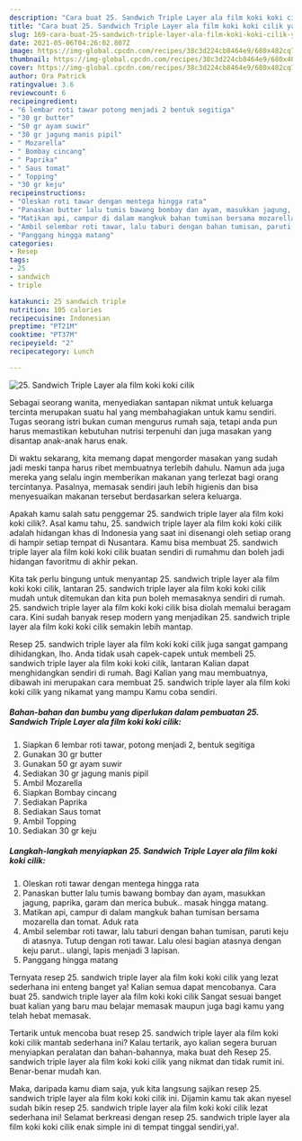 ```yaml
---
description: "Cara buat 25. Sandwich Triple Layer ala film koki koki cilik yang enak Untuk Jualan"
title: "Cara buat 25. Sandwich Triple Layer ala film koki koki cilik yang enak Untuk Jualan"
slug: 169-cara-buat-25-sandwich-triple-layer-ala-film-koki-koki-cilik-yang-enak-untuk-jualan
date: 2021-05-06T04:26:02.807Z
image: https://img-global.cpcdn.com/recipes/38c3d224cb8464e9/680x482cq70/25-sandwich-triple-layer-ala-film-koki-koki-cilik-foto-resep-utama.jpg
thumbnail: https://img-global.cpcdn.com/recipes/38c3d224cb8464e9/680x482cq70/25-sandwich-triple-layer-ala-film-koki-koki-cilik-foto-resep-utama.jpg
cover: https://img-global.cpcdn.com/recipes/38c3d224cb8464e9/680x482cq70/25-sandwich-triple-layer-ala-film-koki-koki-cilik-foto-resep-utama.jpg
author: Ora Patrick
ratingvalue: 3.6
reviewcount: 6
recipeingredient:
- "6 lembar roti tawar potong menjadi 2 bentuk segitiga"
- "30 gr butter"
- "50 gr ayam suwir"
- "30 gr jagung manis pipil"
- " Mozarella"
- " Bombay cincang"
- " Paprika"
- " Saus tomat"
- " Topping"
- "30 gr keju"
recipeinstructions:
- "Oleskan roti tawar dengan mentega hingga rata"
- "Panaskan butter lalu tumis bawang bombay dan ayam, masukkan jagung, paprika, garam dan merica bubuk.. masak hingga matang."
- "Matikan api, campur di dalam mangkuk bahan tumisan bersama mozarella dan tomat. Aduk rata"
- "Ambil selembar roti tawar, lalu taburi dengan bahan tumisan, paruti keju di atasnya. Tutup dengan roti tawar. Lalu olesi bagian atasnya dengan keju parut.. ulangi, lapis menjadi 3 lapisan."
- "Panggang hingga matang"
categories:
- Resep
tags:
- 25
- sandwich
- triple

katakunci: 25 sandwich triple 
nutrition: 105 calories
recipecuisine: Indonesian
preptime: "PT21M"
cooktime: "PT37M"
recipeyield: "2"
recipecategory: Lunch

---
```



![25. Sandwich Triple Layer ala film koki koki cilik](https://img-global.cpcdn.com/recipes/38c3d224cb8464e9/680x482cq70/25-sandwich-triple-layer-ala-film-koki-koki-cilik-foto-resep-utama.jpg)

Sebagai seorang wanita, menyediakan santapan nikmat untuk keluarga tercinta merupakan suatu hal yang membahagiakan untuk kamu sendiri. Tugas seorang istri bukan cuman mengurus rumah saja, tetapi anda pun harus memastikan kebutuhan nutrisi terpenuhi dan juga masakan yang disantap anak-anak harus enak.

Di waktu  sekarang, kita memang dapat mengorder masakan yang sudah jadi meski tanpa harus ribet membuatnya terlebih dahulu. Namun ada juga mereka yang selalu ingin memberikan makanan yang terlezat bagi orang tercintanya. Pasalnya, memasak sendiri jauh lebih higienis dan bisa menyesuaikan makanan tersebut berdasarkan selera keluarga. 



Apakah kamu salah satu penggemar 25. sandwich triple layer ala film koki koki cilik?. Asal kamu tahu, 25. sandwich triple layer ala film koki koki cilik adalah hidangan khas di Indonesia yang saat ini disenangi oleh setiap orang di hampir setiap tempat di Nusantara. Kamu bisa membuat 25. sandwich triple layer ala film koki koki cilik buatan sendiri di rumahmu dan boleh jadi hidangan favoritmu di akhir pekan.

Kita tak perlu bingung untuk menyantap 25. sandwich triple layer ala film koki koki cilik, lantaran 25. sandwich triple layer ala film koki koki cilik mudah untuk ditemukan dan kita pun boleh memasaknya sendiri di rumah. 25. sandwich triple layer ala film koki koki cilik bisa diolah memalui beragam cara. Kini sudah banyak resep modern yang menjadikan 25. sandwich triple layer ala film koki koki cilik semakin lebih mantap.

Resep 25. sandwich triple layer ala film koki koki cilik juga sangat gampang dihidangkan, lho. Anda tidak usah capek-capek untuk membeli 25. sandwich triple layer ala film koki koki cilik, lantaran Kalian dapat menghidangkan sendiri di rumah. Bagi Kalian yang mau membuatnya, dibawah ini merupakan cara membuat 25. sandwich triple layer ala film koki koki cilik yang nikamat yang mampu Kamu coba sendiri.

<!--inarticleads1-->

##### Bahan-bahan dan bumbu yang diperlukan dalam pembuatan 25. Sandwich Triple Layer ala film koki koki cilik:

1. Siapkan 6 lembar roti tawar, potong menjadi 2, bentuk segitiga
1. Gunakan 30 gr butter
1. Gunakan 50 gr ayam suwir
1. Sediakan 30 gr jagung manis pipil
1. Ambil  Mozarella
1. Siapkan  Bombay cincang
1. Sediakan  Paprika
1. Sediakan  Saus tomat
1. Ambil  Topping
1. Sediakan 30 gr keju




<!--inarticleads2-->

##### Langkah-langkah menyiapkan 25. Sandwich Triple Layer ala film koki koki cilik:

1. Oleskan roti tawar dengan mentega hingga rata
1. Panaskan butter lalu tumis bawang bombay dan ayam, masukkan jagung, paprika, garam dan merica bubuk.. masak hingga matang.
1. Matikan api, campur di dalam mangkuk bahan tumisan bersama mozarella dan tomat. Aduk rata
1. Ambil selembar roti tawar, lalu taburi dengan bahan tumisan, paruti keju di atasnya. Tutup dengan roti tawar. Lalu olesi bagian atasnya dengan keju parut.. ulangi, lapis menjadi 3 lapisan.
1. Panggang hingga matang




Ternyata resep 25. sandwich triple layer ala film koki koki cilik yang lezat sederhana ini enteng banget ya! Kalian semua dapat mencobanya. Cara buat 25. sandwich triple layer ala film koki koki cilik Sangat sesuai banget buat kalian yang baru mau belajar memasak maupun juga bagi kamu yang telah hebat memasak.

Tertarik untuk mencoba buat resep 25. sandwich triple layer ala film koki koki cilik mantab sederhana ini? Kalau tertarik, ayo kalian segera buruan menyiapkan peralatan dan bahan-bahannya, maka buat deh Resep 25. sandwich triple layer ala film koki koki cilik yang nikmat dan tidak rumit ini. Benar-benar mudah kan. 

Maka, daripada kamu diam saja, yuk kita langsung sajikan resep 25. sandwich triple layer ala film koki koki cilik ini. Dijamin kamu tak akan nyesel sudah bikin resep 25. sandwich triple layer ala film koki koki cilik lezat sederhana ini! Selamat berkreasi dengan resep 25. sandwich triple layer ala film koki koki cilik enak simple ini di tempat tinggal sendiri,ya!.


